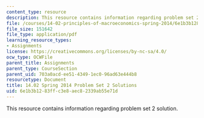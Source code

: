 ```yaml
---
content_type: resource
description: This resource contains information regarding problem set 2 solution.
file: /courses/14-02-principles-of-macroeconomics-spring-2014/6e1b3b1283ffc3e8aec82339ab55e71d_MIT14_02S14_pset2_sols.pdf
file_size: 151642
file_type: application/pdf
learning_resource_types:
- Assignments
license: https://creativecommons.org/licenses/by-nc-sa/4.0/
ocw_type: OCWFile
parent_title: Assignments
parent_type: CourseSection
parent_uid: 703a0acd-ee51-4349-1ec0-96ad63e444b8
resourcetype: Document
title: 14.02 Spring 2014 Problem Set 2 Solutions
uid: 6e1b3b12-83ff-c3e8-aec8-2339ab55e71d
---
```

This resource contains information regarding problem set 2 solution.